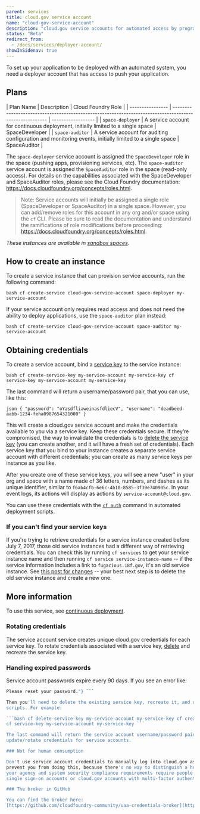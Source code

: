 ```yaml
---
parent: services
title: cloud.gov service account
name: "cloud-gov-service-account"
description: "cloud.gov service accounts for automated access by programs"
status: "Beta"
redirect_from:
  - /docs/services/deployer-account/
showInSidenav: true
---
```

To set up your application to be deployed with an automated system, you need a deployer account that has access to push
your application.

## Plans

| Plan Name | Description | Cloud Foundry Role | | ---------------- |
------------------------------------------------------------------------------------------------------- |
------------------ | | `space-deployer` | A service account for continuous deployment, initially limited to a single
space | SpaceDeveloper | | `space-auditor` | A service account for auditing configuration and monitoring events,
initially limited to a single space | SpaceAuditor |

The `space-deployer` service account is assigned the `SpaceDeveloper` role in the space (pushing apps, provisioning
services, etc). The `space-auditor` service account is assigned the `SpaceAuditor` role in the space (read-only access).
For details on the capabilities associated with the SpaceDeveloper and SpaceAuditor roles, please see the Cloud Foundry
documentation: https://docs.cloudfoundry.org/concepts/roles.html.

> Note: Service accounts will initially be assigned a single role (SpaceDeveloper or SpaceAuditor) in a single space.
However, you can add/remove roles for this account in any org and/or space using the `cf` CLI. Please be sure to read
the documentation and understand the ramifications of role modifications before proceeding:
https://docs.cloudfoundry.org/concepts/roles.html.

_These instances are available in [sandbox spaces](/docs/pricing/free-limited-sandbox#sandbox-limitations)._

## How to create an instance

To create a service instance that can provision service accounts, run the following command:

```bash cf create-service cloud-gov-service-account space-deployer my-service-account ```

If your service account only requires read access and does not need the ability to deploy applications, use the
`space-auditor` plan instead:

```bash cf create-service cloud-gov-service-account space-auditor my-service-account ```

## Obtaining credentials

To create a service account, bind a [service key](https://docs.cloudfoundry.org/devguide/services/service-keys.html) to
the service instance:

```bash cf create-service-key my-service-account my-service-key cf service-key my-service-account my-service-key ```

The last command will return a username/password pair, that you can use, like this:

```json { "password": "oYasdfliaweinasfdliecV", "username": "deadbeed-aabb-1234-feha0987654321000" } ```

This will create a cloud.gov service account and make the credentials available to you via a service key. Keep these
credentials secure. If they’re compromised, the way to invalidate the credentials is to [delete the service
key](https://docs.cloudfoundry.org/devguide/services/service-keys.html#delete) (you can create another, and it will have
a fresh set of credentials). Each service key that you bind to your instance creates a separate service account with
different credentials; you can create as many service keys per instance as you like.
<!--
  this advice should match on /docs/services/cloud-gov-service-account/ + /docs/services/cloud-gov-identity-provider/
-->

After you create one of these service keys, you will see a new "user" in your org and space with a name made of 36
letters, numbers, and dashes as its unique identifier, similar to `f6ab4cfb-6e6c-4b10-8585-3f39e740905c`. In your event
logs, its actions will display as actions by `service-account@cloud.gov`.

You can use these credentials with the [`cf auth`](http://cli.cloudfoundry.org/en-US/cf/auth.html) command in automated
deployment scripts.

### If you can't find your service keys

<!-- this description matches on cloud-gov-identity-provider.md and cloud-gov-service-account.md -->

If you're trying to retrieve credentials for a service instance created before July 7, 2017, those old service instances
had a different way of retrieving credentials. You can check this by running `cf services` to get your service instance
name and then running `cf service service-instance-name` -- if the service information includes a link to
`fugacious.18f.gov`, it's an old service instance. See [this post for
changes](/2017/07/07/changes-to-credentials-broker) -- your best next step is to delete the old service instance and
create a new one.

## More information

To use this service, see [continuous deployment](/docs/management/continuous-deployment).

### Rotating credentials

The service account service creates unique cloud.gov credentials for each service key. To rotate credentials associated
with a service key, [delete](https://docs.cloudfoundry.org/devguide/services/service-keys.html#delete) and recreate the
service key.

### Handling expired passwords

Service account passwords expire every 90 days. If you see an error like:

```bash Error Code: 403 Raw Response: {"error":"access_denied","error_description":"Your current password has expired.
Please reset your password."} ```

Then you'll need to delete the existing service key, recreate it, and update the username/password in your deployment
scripts. For example:

```bash cf delete-service-key my-service-account my-service-key cf create-service-key my-service-account my-service-key
cf service-key my-service-account my-service-key ```

The last command will return the service account username/password pair. These steps can be used at any time to
update/rotate credentials for service accounts.

### Not for human consumption

Don't use service account credentials to manually log into cloud.gov as a human. cloud.gov has no technical mechanism to
prevent you from doing this, because there's no way to distinguish a human from an automated script at login. Typically,
your agency and system security compliance requirements require people to only log in using their own accounts (agency
single sign-on accounts or cloud.gov accounts with multi-factor authentication).

### The broker in GitHub

You can find the broker here:
[https://github.com/cloudfoundry-community/uaa-credentials-broker](https://github.com/cloudfoundry-community/uaa-credentials-broker).
